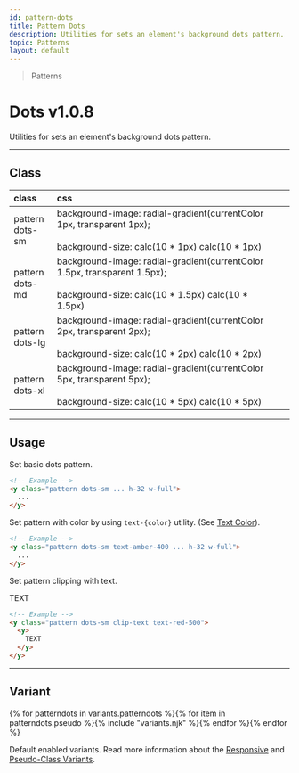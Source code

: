 ```yaml
---
id: pattern-dots
title: Pattern Dots
description: Utilities for sets an element's background dots pattern.
topic: Patterns
layout: default
---
```


> Patterns

# Dots <span class="ml-1 px-2 py-1 text-sm text-gray-600 (dark)text-charcoal-100 bg-gray-300 (dark)bg-gray-600">v1.0.8</span>

Utilities for sets an element's background dots pattern.

---

## Class

| <span class="px-3 py-1 text-white (dark)text-charcoal-100 bg-charcoal-100 (dark)bg-gray-600 rounded-full">class</span> | <span class="px-3 py-1 text-white (dark)text-charcoal-100 bg-charcoal-100 (dark)bg-gray-600 rounded-full">css</span> | |
|:--|:--|:-:|
| pattern <br> dots-sm | background-image: radial-gradient(currentColor 1px, transparent 1px); <br><br> background-size: calc(10 * 1px) calc(10 * 1px) | <y class="pattern dots-sm w-32 h-56"></y> |
| pattern <br> dots-md | background-image: radial-gradient(currentColor 1.5px, transparent 1.5px); <br><br> background-size: calc(10 * 1.5px) calc(10 * 1.5px) | <y class="pattern dots-md w-32 h-56"></y> |
| pattern <br> dots-lg | background-image: radial-gradient(currentColor 2px, transparent 2px); <br><br> background-size: calc(10 * 2px) calc(10 * 2px) | <y class="pattern dots-lg w-32 h-56"></y> |
| pattern <br> dots-xl | background-image: radial-gradient(currentColor 5px, transparent 5px); <br><br> background-size: calc(10 * 5px) calc(10 * 5px) | <y class="pattern dots-xl w-32 h-56"></y> |

---

## Usage

Set basic dots pattern.

<y class="px-4 my-2 mx-auto w-56">
  <y class="pattern dots-sm h-32"></y>
</y>


```html
<!-- Example -->
<y class="pattern dots-sm ... h-32 w-full">
  ...
</y>
```

Set pattern with color by using `text-{color}` utility. (See [Text Color](/text-color/)).

<y class="px-4 my-2 mx-auto w-56">
  <y class="pattern dots-sm h-32 text-amber-400"></y>
</y>


```html
<!-- Example -->
<y class="pattern dots-sm text-amber-400 ... h-32 w-full">
  ...
</y>
```

Set pattern clipping with text.

<y class="px-4 my-2 mx-auto w-64">
  <y class="pattern dots-sm clip-text text-red-500">
    <y class="text-8xl font-bold">
      TEXT
    </y>
  </y>
</y>

```html
<!-- Example -->
<y class="pattern dots-sm clip-text text-red-500">
  <y>
    TEXT
  </y>
</y>
```

---

## Variant

<y class="flex flex-gap-2 flex-wrap justify-start items-center">{% for patterndots in variants.patterndots %}{% for item in patterndots.pseudo %}{% include "variants.njk" %}{% endfor %}{% endfor %}</y>

Default enabled variants. Read more information about the [Responsive](/responsive) and [Pseudo-Class Variants](/pseudo-class-variants/).

